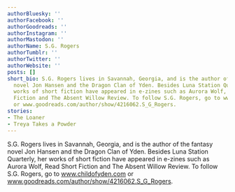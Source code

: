 ```yaml
---
authorBluesky: ''
authorFacebook: ''
authorGoodreads: ''
authorInstagram: ''
authorMastodon: ''
authorName: S.G. Rogers
authorTumblr: ''
authorTwitter: ''
authorWebsite: ''
posts: []
short_bio: S.G. Rogers lives in Savannah, Georgia, and is the author of the fantasy
  novel Jon Hansen and the Dragon Clan of Yden. Besides Luna Station Quarterly, her
  works of short fiction have appeared in e-zines such as Aurora Wolf, Read Short
  Fiction and The Absent Willow Review. To follow S.G. Rogers, go to www.childofyden.com
  or www.goodreads.com/author/show/4216062.S_G_Rogers.
stories:
- The Loaner
- Treya Takes a Powder
---
```


S.G. Rogers lives in Savannah, Georgia, and is the author of the fantasy novel Jon Hansen and the Dragon Clan of Yden. Besides Luna Station Quarterly, her works of short fiction have appeared in e-zines such as Aurora Wolf, Read Short Fiction and The Absent Willow Review.  To follow S.G. Rogers, go to www.childofyden.com or www.goodreads.com/author/show/4216062.S_G_Rogers.